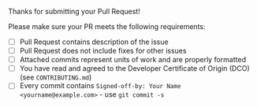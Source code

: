 Thanks for submitting your Pull Request!

Please make sure your PR meets the following requirements:

- [ ] Pull Request contains description of the issue
- [ ] Pull Request does not include fixes for other issues
- [ ] Attached commits represent units of work and are properly formatted
- [ ] You have read and agreed to the Developer Certificate of Origin (DCO) (see `CONTRIBUTING.md`)
- [ ] Every commit contains `Signed-off-by: Your Name <yourname@example.com>` - use `git commit -s`
